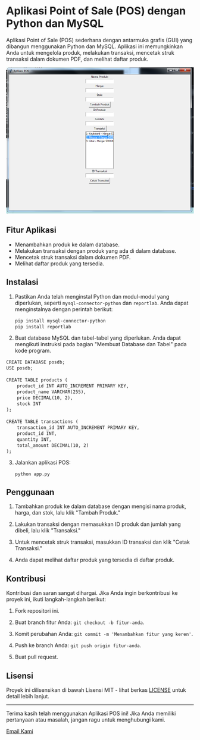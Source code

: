 # Aplikasi Point of Sale (POS) dengan Python dan MySQL

Aplikasi Point of Sale (POS) sederhana dengan antarmuka grafis (GUI) yang dibangun menggunakan Python dan MySQL. Aplikasi ini memungkinkan Anda untuk mengelola produk, melakukan transaksi, mencetak struk transaksi dalam dokumen PDF, dan melihat daftar produk.

![Screenshot Aplikasi POS](capture/capture.PNG)

## Fitur Aplikasi

- Menambahkan produk ke dalam database.
- Melakukan transaksi dengan produk yang ada di dalam database.
- Mencetak struk transaksi dalam dokumen PDF.
- Melihat daftar produk yang tersedia.

## Instalasi

1. Pastikan Anda telah menginstal Python dan modul-modul yang diperlukan, seperti `mysql-connector-python` dan `reportlab`. Anda dapat menginstalnya dengan perintah berikut:

   ```
   pip install mysql-connector-python
   pip install reportlab
   ```

2. Buat database MySQL dan tabel-tabel yang diperlukan. Anda dapat mengikuti instruksi pada bagian "Membuat Database dan Tabel" pada kode program.
```
CREATE DATABASE posdb;
USE posdb;

CREATE TABLE products (
    product_id INT AUTO_INCREMENT PRIMARY KEY,
    product_name VARCHAR(255),
    price DECIMAL(10, 2),
    stock INT
);

CREATE TABLE transactions (
    transaction_id INT AUTO_INCREMENT PRIMARY KEY,
    product_id INT,
    quantity INT,
    total_amount DECIMAL(10, 2)
);
```
3. Jalankan aplikasi POS:

   ```
   python app.py
   ```

## Penggunaan

1. Tambahkan produk ke dalam database dengan mengisi nama produk, harga, dan stok, lalu klik "Tambah Produk."

2. Lakukan transaksi dengan memasukkan ID produk dan jumlah yang dibeli, lalu klik "Transaksi."

3. Untuk mencetak struk transaksi, masukkan ID transaksi dan klik "Cetak Transaksi."

4. Anda dapat melihat daftar produk yang tersedia di daftar produk.

## Kontribusi

Kontribusi dan saran sangat dihargai. Jika Anda ingin berkontribusi ke proyek ini, ikuti langkah-langkah berikut:

1. Fork repositori ini.

2. Buat branch fitur Anda: `git checkout -b fitur-anda`.

3. Komit perubahan Anda: `git commit -m 'Menambahkan fitur yang keren'`.

4. Push ke branch Anda: `git push origin fitur-anda`.

5. Buat pull request.

## Lisensi

Proyek ini dilisensikan di bawah Lisensi MIT - lihat berkas [LICENSE](LICENSE) untuk detail lebih lanjut.

---

Terima kasih telah menggunakan Aplikasi POS ini! Jika Anda memiliki pertanyaan atau masalah, jangan ragu untuk menghubungi kami.

[Email Kami](mailto:fajarjulyana1@gmail.com)
